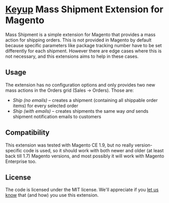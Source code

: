 # [Keyup][1] Mass Shipment Extension for Magento

Mass Shipment is a simple extension for Magento that provides a mass action
for shipping orders. This is not provided in Magento by default because specific
parameters like package tracking number have to be set differently for each
shipment. However there are edge cases where this is not necessary, and this
extensions aims to help in these cases.

## Usage

The extension has no configuration options and only provides two new mass
actions in the Orders grid (Sales -> Orders). Those are:

* _Ship (no emails)_ – creates a shipment (containing all shippable order items)
  for every selected order
* _Ship (with emails)_ – creates shipments the same way _and_ sends shipment
  notification emails to customers

## Compatibility

This extension was tested with Magento CE 1.9, but no really version-specific
code is used, so it should work with both newer and older (at least back till
1.7) Magento versions, and most possibly it will work with Magento Enterprise
too.

## License

The code is licensed under the MIT license. We'll appreciate if you
[let us know][2] that (and how) you use this extension.

[1]: http://www.keyup.eu/?utm_source=github&utm_medium=static&utm_campaign=mass_shipment
[2]: http://www.keyup.eu/en/contact?utm_source=github&utm_medium=static&utm_campaign=mass_shipment